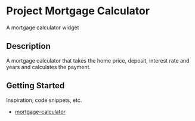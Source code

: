 # Project Mortgage Calculator

A mortgage calculator widget 

## Description
A mortgage calculator that takes the home price, deposit, interest rate and years and calculates the payment. 

## Getting Started



Inspiration, code snippets, etc.
* [mortgage-calculator](https://www.mortgagecalculator.uk/widget/#fcjavascrip)
